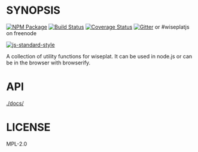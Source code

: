 # SYNOPSIS
[![NPM Package](https://img.shields.io/npm/v/wiseplatjs-util.svg?style=flat-square)](https://www.npmjs.org/package/wiseplatjs-util)
[![Build Status](https://img.shields.io/travis/wiseplatjs/wiseplatjs-util.svg?branch=master&style=flat-square)](https://travis-ci.org/wiseplat/wiseplatjs-util)
[![Coverage Status](https://img.shields.io/coveralls/wiseplatjs/wiseplatjs-util.svg?style=flat-square)](https://coveralls.io/r/wiseplatjs/wiseplatjs-util)
[![Gitter](https://img.shields.io/gitter/room/wiseplat/wiseplatjs-lib.svg?style=flat-square)](https://gitter.im/wiseplat/wiseplatjs-lib) or #wiseplatjs on freenode  

[![js-standard-style](https://cdn.rawgit.com/feross/standard/master/badge.svg)](https://github.com/feross/standard)  



A collection of utility functions for wiseplat. It can be used in node.js or can be in the browser with browserify.

# API
[./docs/](./docs/index.md)

# LICENSE
MPL-2.0

